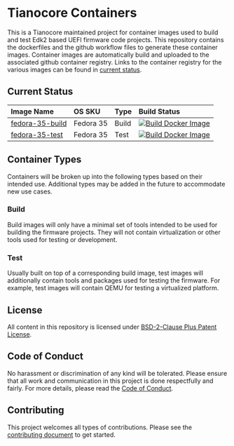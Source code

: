 # Tianocore Containers

This is a Tianocore maintained project for container images used to build and
test Edk2 based UEFI firmware code projects. This repository contains the
dockerfiles and the github workflow files to generate these container images.
Container images are automatically build and uploaded to the associated github
container registry. Links to the container registry for the various images can
be found in [current status](#Current-Status).

## Current Status

| Image Name | OS SKU | Type | Build Status |
| :--------- | :----- | :--- | :----------- |
| [fedora-35-build](https://github.com/tianocore/containers/pkgs/container/containers%2Ffedora-35-build) | Fedora 35 | Build | [![Build Docker Image](https://github.com/tianocore/containers/actions/workflows/build-image.yaml/badge.svg)](https://github.com/tianocore/containers/actions/workflows/build-image.yaml) |
| [fedora-35-test](https://github.com/tianocore/containers/pkgs/container/containers%2Ffedora-35-test) | Fedora 35 | Test | [![Build Docker Image](https://github.com/tianocore/containers/actions/workflows/build-image.yaml/badge.svg)](https://github.com/tianocore/containers/actions/workflows/build-image.yaml) |

## Container Types

Containers will be broken up into the following types based on their intended
use. Additional types may be added in the future to accommodate new use cases.

### Build

Build images will only have a minimal set of tools intended to be used for
building the firmware projects. They will not contain virtualization or other
tools used for testing or development.

### Test

Usually built on top of a corresponding build image, test images will additionally
contain tools and packages used for testing the firmware. For example, test images
will contain QEMU for testing a virtualized platform.

## License

All content in this repository is licensed under [BSD-2-Clause Plus Patent
License](LICENSE).

## Code of Conduct

No harassment or discrimination of any kind will be tolerated. Please ensure that
all work and communication in this project is done respectfully and fairly. For
more details, please read the [Code of Conduct](CODE_OF_CONDUCT.md).

## Contributing

This project welcomes all types of contributions. Please see the [contributing document](CONTRIBUTING.md)
to get started.
